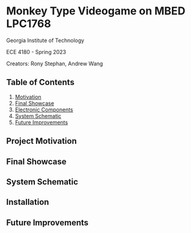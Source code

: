 # Monkey Type Videogame on MBED LPC1768
 Georgia Institute of Technology

ECE 4180 - Spring 2023

Creators: Rony Stephan, Andrew Wang

## Table of Contents
1. [Motivation](#Project-Motivation)
2. [Final Showcase](#Final-Showcase)
3. [Electronic Components](#Electronic-Components)
4. [System Schematic](#System-Schematic)
5. [Future Improvements](#Future-Improvements)



## Project Motivation

## Final Showcase

## System Schematic

## Installation

## Future Improvements

